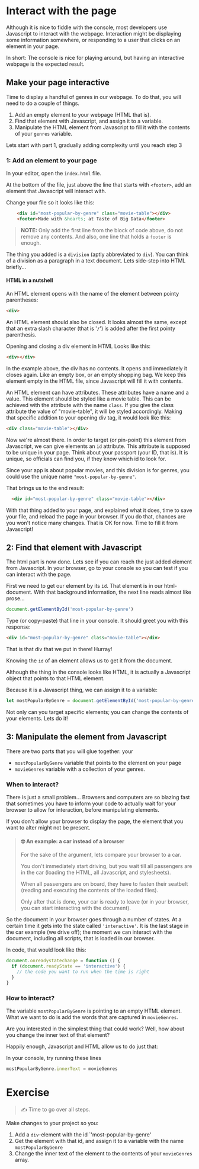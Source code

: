 # Interact with the page

Although it is nice to fiddle with the console, most developers use Javascript to interact with the webpage. Interaction might be displaying some information somewhere, or responding to a user that clicks on an element in your page.

In short: The console is nice for playing around, but having an interactive webpage is the expected result.

## Make your page interactive

Time to display a handful of genres in our webpage.
To do that, you will need to do a couple of things.
1. Add an empty element to your webpage (HTML that is).
2. Find that element with Javascript, and assign it to a variable.
3. Manipulate the HTML element from Javascript to fill it with the contents of your `genres` variable.

Lets start with part 1, gradually adding complexity until you reach step 3

### 1: Add an element to your page
In your editor, open the `index.html` file.

At the bottom of the file, just above the line that starts with `<footer>`, add an element that Javascript will interact with.

Change your file so it looks like this:

```html
    <div id="most-popular-by-genre" class="movie-table"></div>
    <footer>Made with &hearts; at Taste of Big Data</footer>
```
> **NOTE:** Only add the first line from the block of code above, do not remove any contents. And also, one line that holds a `footer` is enough.

The thing you added is a `division` (aptly abbreviated to `div`). You can think of a division as a paragraph in a text document. Lets side-step into HTML briefly...

#### HTML in a nutshell
An HTML element opens with the name of the element between pointy parentheses:
```html
<div>
```
An HTML element should also be closed. It looks almost the same, except that an extra slash character (that is '`/`') is added after the first pointy parenthesis.

Opening and closing a div element in HTML Looks like this:
```html
<div></div>
```
In the example above, the div has no contents. It opens and immediately it closes again. Like an empty box, or an empty shopping bag. We keep this element empty in the HTML file, since Javascript will fill it with contents.

An HTML element can have attributes. These attributes have a name and a value.
This element should be styled like a movie table. This can be achieved with the attribute with the name `class`. If you give the class attribute the value of "movie-table", it will be styled accordingly.
Making that specific addition to your opening div tag, it would look like this:
```html
<div class="movie-table"></div>
```

Now we're almost there. In order to target (or pin-point) this element from Javascript, we can give elements an `id` attribute. This attribute is supposed to be unique in your page. Think about your passport (your ID, that is). It is unique, so officials can find you, if they know which id to look for.

Since your app is about popular movies, and this division is for genres, you could use the unique name `"most-popular-by-genre"`.

That brings us to the end result:
```html
  <div id="most-popular-by-genre" class="movie-table"></div>
```

With that thing added to your page, and explained what it does, time to save your file, and reload the page in your browser. If you do that, chances are you won't notice many changes. That is OK for now. Time to fill it from Javascript!

## 2: Find that element with Javascript

The html part is now done. Lets see if you can reach the just added element from Javascript.
In your browser, go to your console so you can test if you can interact with the page.

First we need to get our element by its `id`. That element is in our html-document. With that background information, the next line reads almost like prose...
```javascript
document.getElementById('most-popular-by-genre')
```
Type (or copy-paste) that line in your console. It should greet you with this response:
```HTML
<div id="most-popular-by-genre" class="movie-table"></div>
```
That is that div that we put in there! Hurray!

Knowing the `id` of an element allows us to get it from the document.

Although the thing in the console looks like HTML, it is actually a Javascript object that points to that HTML element.

Because it is a Javascript thing, we can assign it to a variable:

```javascript
let mostPopularByGenre = document.getElementById('most-popular-by-genre')
```

Not only can you target specific elements; you can change the contents of your elements. Lets do it!

## 3: Manipulate the element from Javascript

There are two parts that you will glue together: your
- `mostPopularByGenre` variable that points to the element on your page
-  `movieGenres` variable with a collection of your genres.

### When to interact?

There is just a small problem... Browsers and computers are so blazing fast that sometimes you have to inform your code to actually wait for your browser to allow for interaction, before manipulating elements.

If you don't allow your browser to display the page, the element that you want to alter might not be present.

> #### 🤓 **An example: a car instead of a browser**
>
>For the sake of the argument, lets compare your browser to a car.
>
>You don't immediately start driving, but you wait till all passengers are in the car (loading the HTML, all Javascript, and stylesheets).
>
>When all passengers are on board, they have to fasten their seatbelt (reading and executing the contents of the loaded files).
>
>Only after that is done, your car is ready to leave (or in your browser, you can start interacting with the document).
>

So the document in your browser goes through a number of states. At a certain time it gets into the state called `'interactive'`. It is the last stage in the car example (we drive off); the moment we can interact with the document, including all scripts, that is loaded in our browser.

In code, that would look like this:

```javascript
document.onreadystatechange = function () {
  if (document.readyState == 'interactive') {
    // the code you want to run when the time is right
  }
}
```

### How to interact?

The variable `mostPopularByGenre` is pointing to an empty HTML element. What we want to do is add the words that are captured in `movieGenres`.

Are you interested in the simplest thing that could work? Well, how about you change the inner text of that element?

Happily enough, Javascript and HTML allow us to do just that:

In your console, try running these lines

```javascript
mostPopularByGenre.innerText = movieGenres
```

# Exercise
> ✍️ Time to go over all steps.

Make changes to your project so you:
1. Add a `div`-element with the id `'most-popular-by-genre'
2. Get the element with that id, and assign it to a variable with the name `mostPopularByGenre`
3. Change the inner text of the element to the contents of your `movieGenres` array.
